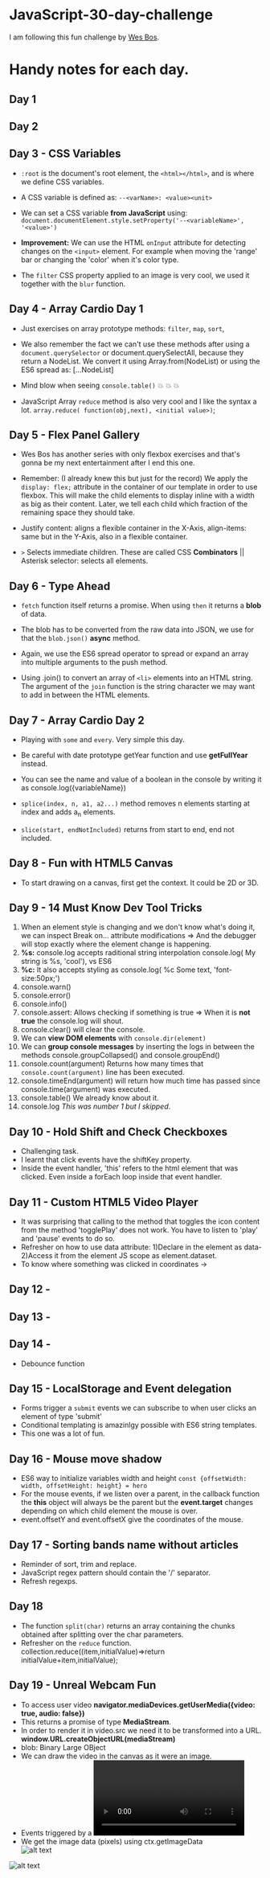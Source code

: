 # JavaScript-30-day-challenge
I am following this fun challenge by [Wes Bos](https://javascript30.com).

# Handy notes for each day.

## Day 1

## Day 2

## Day 3 - CSS Variables

* `:root` is the document's root element, the `<html></html>`, and is where we define CSS variables.

* A CSS variable is defined as: `--<varName>: <value><unit>`

* We can set a CSS variable **from JavaScript** using: `document.documentElement.style.setProperty('--<variableName>', '<value>')`

* **Improvement:** We can use the HTML `onInput` attribute for detecting changes on the `<input>` element. For example when moving the 'range' bar or changing  the 'color' when it's color type.

* The `filter` CSS property applied to an image is very cool, we used it together with the `blur` function.

## Day 4 - Array Cardio Day 1

* Just exercises on array prototype methods: `filter`, `map`, `sort`, 

* We also remember the fact we can't use these methods after using a `document.querySelector` or document.querySelectAll, because they return a NodeList. We convert it using Array.from(NodeList) or using the ES6 spread as: [...NodeList]

* Mind blow when seeing `console.table()`  💥 💥 💥

* JavaScript Array `reduce` method is also very cool and I like the syntax a lot. `array.reduce( function(obj,next), <initial value>)`;

## Day 5 - Flex Panel Gallery

* Wes Bos has another series with only flexbox exercises and that's gonna be my next entertainment after I end this one.

* Remember: (I already knew this but just for the record) We apply the `display: flex;` attribute in the container of our template in order to use flexbox. This will make the child elements to display inline with a width as big as their content. Later, we tell each child which fraction of the remaining space they should take.

* Justify content: aligns a flexible container in the X-Axis, align-items: same but in the Y-Axis, also in a flexible container.

* `>` Selects immediate children. These are called CSS **Combinators** || Asterisk selector: selects all elements.

## Day 6 - Type Ahead

* `fetch` function itself returns a promise. When using `then` it returns a **blob** of data.

* The blob has to be converted from the raw data into JSON, we use for that the `blob.json()` **async** method.

* Again, we use the ES6 spread operator to spread or expand an array into multiple arguments to the push method.

* Using .join() to convert an array of `<li>` elements into an HTML string. The argument of the `join` function is the string character we may want to add in between the HTML elements.

## Day 7 - Array Cardio Day 2

* Playing with `some` and `every`. Very simple this day.

* Be careful with date prototype getYear function and use **getFullYear** instead.

* You can see the name and value of a boolean in the console by writing it as console.log({variableName})

* `splice(index, n, a1, a2...)` method removes n elements starting at index and adds a<sub>n</sub> elements.

* `slice(start, endNotIncluded)` returns  from start to end, end not included.

## Day 8 - Fun with HTML5 Canvas

* To start drawing on a canvas, first get the context. It could be 2D or 3D.

## Day 9 - 14 Must Know Dev Tool Tricks

1. When an element style is changing and we don't know what's doing it, we can inspect Break on... attribute modifications => And the debugger will stop exactly where the element change is happening.
2. **%s:** console.log accepts raditional string interpolation console.log( My string is %s, 'cool'), vs ES6
3. **%c:** It also accepts styling as console.log( %c Some text, 'font-size:50px;')
4. console.warn()
5. console.error()
6. console.info()
7. console.assert: Allows checking if something is true => When it is **not true** the console.log will shout.
8. console.clear() will clear the console.
9. We can **view DOM elements** with `console.dir(element)`
10. We can **group console messages** by inserting the logs in between the methods console.groupCollapsed(<groupName>) and console.groupEnd(<groupName>)
11. console.count(argument) Returns how many times that `console.count(argument)` line has been executed.
12. console.timeEnd(argument) will return how much time has passed since console.time(argument) was executed.
13. console.table() We already know about it.
14. console.log *This was number 1 but I skipped*.

## Day 10 - Hold Shift and Check Checkboxes

* Challenging task.
* I learnt that click events have the shiftKey property.
* Inside the event handler, 'this' refers to the html element that was clicked. Even inside a forEach loop inside that event handler.

## Day 11 - Custom HTML5 Video Player

* It was surprising that calling to the method that toggles the icon content from the method 'togglePlay' does not work.
  You have to listen to 'play' and 'pause' events to do so.
* Refresher on how to use data attribute:
  1)Declare in the element as data-<data name>
  2)Access it from the element JS scope as element.dataset.<data name>
* To know where something was clicked in coordinates ->

## Day 12 -

## Day 13 -

## Day 14 -

* Debounce function

## Day 15 - LocalStorage and Event delegation
* Forms trigger a `submit` events we can subscribe to when user clicks an element of type 'submit'
* Conditional templating is amazinlgy possible with ES6 string templates.
* This one was a lot of fun.

## Day 16 - Mouse move shadow
* ES6 way to initialize variables width and height `const {offsetWidth: width, offsetHeight: height} = hero `
* For the mouse events, if we listen over a parent, in the callback function the **this** object will always be the parent but the **event.target** changes depending on which child element the mouse is over.
* event.offsetY and event.offsetX give the coordinates of the mouse.

## Day 17 - Sorting bands name without articles
* Reminder of sort, trim and replace.
* JavaScript regex pattern should contain the '/' separator.
* Refresh regexps.

## Day 18
* The function `split(char)` returns an array containing the chunks obtained after splitting over the char parameters.
* Refresher on the `reduce` function. collection.reduce((item,initialValue)=>return initialValue+item,initialValue);

## Day 19 - Unreal Webcam Fun
* To access user video **navigator.mediaDevices.getUserMedia({video: true, audio: false})**
* This returns a promise of type **MediaStream**.
* In order to render it in video.src we need it to be transformed into a URL. **window.URL.createObjectURL(mediaStream)**
* blob: Binary Large OBject
* We can draw the video in the canvas as it were an image.
* Events triggered by a <video> element can be reviewed [here](https://www.w3schools.com/tags/av_event_canplay.asp)
* We get the image data (pixels) using ctx.getImageData  
![alt text](19/imageData.png)

![alt text](19/rgba.png)